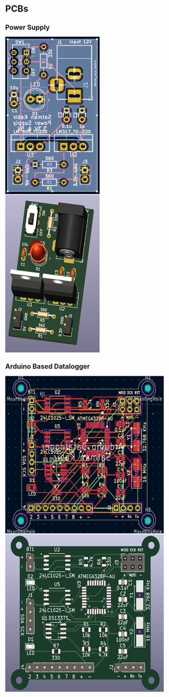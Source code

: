 # PCBs
## Power Supply
<img src="/PowerSupply/PowerSupply_PCB.png" width="300" height="500"> <img src="/PowerSupply/PowerSupply_3D.png" width="300" height="500">

## Arduino Based Datalogger
<img src="/Arduino_Datalogger/ArduinoDatalogger_PCB.png" width="600" height="500"> <img src="/Arduino_Datalogger/ArduinoDatalogger_3D.png" width="600" height="500">